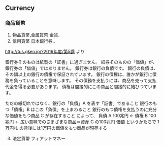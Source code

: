 ## Currency

### 商品貨幣
 1. 物品貨幣,金属貨幣 金貨..
 2. 信用貨幣 日本銀行券..

http://tus.gken.jp/?2019年度/第5講 より
>
銀行券そのものは紙製の「証書」に過ぎません。
紙券そのものの「価値」が、銀行券の「価値」ではありません。
銀行券は銀行の負債です。
銀行の負債は、その額以上の銀行の債権で保証されています。
銀行の債権は、誰かが銀行に債務を負っていることを意味します。
その債務を支払うには、商品を売って支払代金を得る必要があります。
債権は間接的にこの商品と間接的に結びつています。

ただの紙切れではなく、銀行の「負債」A を表す「証書」であること
銀行のもつ「債権」B はこの「負債」を上まわること
銀行のもつ債権を支払うのに充分な価値をもつ商品 C が存在すること
によって、
負債 A 100兆円 ← 債権 B 100兆円 ← 広い意味でのさまざまな商品＝資産 C の100兆円 価値
というかたちで
1万円札 の背後には1万円の価値をもつ商品が現存する

 3. 法定貨幣 フィアットマネー